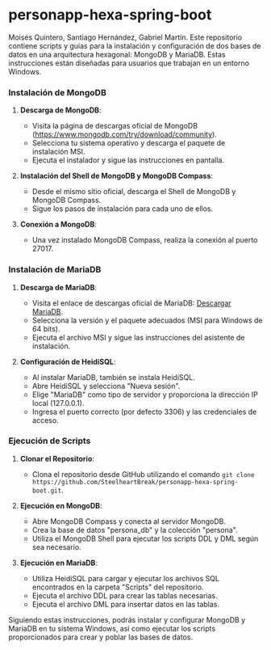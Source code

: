 # personapp-hexa-spring-boot
Moisés Quintero, Santiago Hernández, Gabriel Martín.
Este repositorio contiene scripts y guías para la instalación y configuración de dos bases de datos en una arquitectura hexagonal: MongoDB y MariaDB. Estas instrucciones están diseñadas para usuarios que trabajan en un entorno Windows.


### Instalación de MongoDB ###

1. **Descarga de MongoDB**: 
   - Visita la página de descargas oficial de MongoDB (https://www.mongodb.com/try/download/community).
   - Selecciona tu sistema operativo y descarga el paquete de instalación MSI.
   - Ejecuta el instalador y sigue las instrucciones en pantalla.

2. **Instalación del Shell de MongoDB y MongoDB Compass**:
   - Desde el mismo sitio oficial, descarga el Shell de MongoDB y MongoDB Compass.
   - Sigue los pasos de instalación para cada uno de ellos.

3. **Conexión a MongoDB**:
   - Una vez instalado MongoDB Compass, realiza la conexión al puerto 27017.

### Instalación de MariaDB ###

1. **Descarga de MariaDB**:
   - Visita el enlace de descargas oficial de MariaDB: [Descargar MariaDB](https://mariadb.org/download/).
   - Selecciona la versión y el paquete adecuados (MSI para Windows de 64 bits).
   - Ejecuta el archivo MSI y sigue las instrucciones del asistente de instalación.

2. **Configuración de HeidiSQL**:
   - Al instalar MariaDB, también se instala HeidiSQL.
   - Abre HeidiSQL y selecciona "Nueva sesión".
   - Elige "MariaDB" como tipo de servidor y proporciona la dirección IP local (127.0.0.1).
   - Ingresa el puerto correcto (por defecto 3306) y las credenciales de acceso.

### Ejecución de Scripts ###

1. **Clonar el Repositorio**:
   - Clona el repositorio desde GitHub utilizando el comando `git clone https://github.com/SteelheartBreak/personapp-hexa-spring-boot.git`.

2. **Ejecución en MongoDB**:
   - Abre MongoDB Compass y conecta al servidor MongoDB.
   - Crea la base de datos "persona_db" y la colección "persona".
   - Utiliza el MongoDB Shell para ejecutar los scripts DDL y DML según sea necesario.

3. **Ejecución en MariaDB**:
   - Utiliza HeidiSQL para cargar y ejecutar los archivos SQL encontrados en la carpeta "Scripts" del repositorio.
   - Ejecuta el archivo DDL para crear las tablas necesarias.
   - Ejecuta el archivo DML para insertar datos en las tablas.

Siguiendo estas instrucciones, podrás instalar y configurar MongoDB y MariaDB en tu sistema Windows, así como ejecutar los scripts proporcionados para crear y poblar las bases de datos.